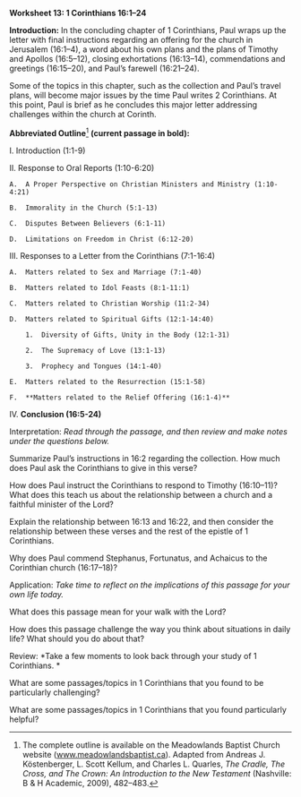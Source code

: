 **Worksheet 13: 1 Corinthians 16:1–24**

**Introduction:** In the concluding chapter of 1 Corinthians, Paul wraps up the letter with final instructions regarding an offering for the church in Jerusalem (16:1–4), a word about his own plans and the plans of Timothy and Apollos (16:5–12), closing exhortations (16:13–14), commendations and greetings (16:15–20), and Paul’s farewell (16:21–24).

Some of the topics in this chapter, such as the collection and Paul’s travel plans, will become major issues by the time Paul writes 2 Corinthians. At this point, Paul is brief as he concludes this major letter addressing challenges within the church at Corinth.

**Abbreviated Outline**[^1] **(current passage in bold):**

I.  Introduction (1:1-9)

II. Response to Oral Reports (1:10-6:20)

    A.  A Proper Perspective on Christian Ministers and Ministry (1:10-4:21)

    B.  Immorality in the Church (5:1-13)

    C.  Disputes Between Believers (6:1-11)

    D.  Limitations on Freedom in Christ (6:12-20)

III. Responses to a Letter from the Corinthians (7:1-16:4)

    A.  Matters related to Sex and Marriage (7:1-40)

    B.  Matters related to Idol Feasts (8:1-11:1)

    C.  Matters related to Christian Worship (11:2-34)

    D.  Matters related to Spiritual Gifts (12:1-14:40)

        1.  Diversity of Gifts, Unity in the Body (12:1-31)

        2.  The Supremacy of Love (13:1-13)

        3.  Prophecy and Tongues (14:1-40)

    E.  Matters related to the Resurrection (15:1-58)

    F.  **Matters related to the Relief Offering (16:1-4)**

IV. **Conclusion (16:5-24)**

Interpretation: *Read through the passage, and then review and make notes under the questions below.*

Summarize Paul’s instructions in 16:2 regarding the collection. How much does Paul ask the Corinthians to give in this verse?

How does Paul instruct the Corinthians to respond to Timothy (16:10–11)? What does this teach us about the relationship between a church and a faithful minister of the Lord?

Explain the relationship between 16:13 and 16:22, and then consider the relationship between these verses and the rest of the epistle of 1 Corinthians.

Why does Paul commend Stephanus, Fortunatus, and Achaicus to the Corinthian church (16:17–18)?

Application: *Take time to reflect on the implications of this passage for your own life today.*

What does this passage mean for your walk with the Lord?

How does this passage challenge the way you think about situations in daily life? What should you do about that?

Review: *Take a few moments to look back through your study of 1 Corinthians. *

What are some passages/topics in 1 Corinthians that you found to be particularly challenging?

What are some passages/topics in 1 Corinthians that you found particularly helpful?

[^1]: The complete outline is available on the Meadowlands Baptist Church website (www.meadowlandsbaptist.ca). Adapted from Andreas J. Köstenberger, L. Scott Kellum, and Charles L. Quarles, *The Cradle, The Cross, and The Crown: An Introduction to the New Testament* (Nashville: B & H Academic, 2009), 482–483.
